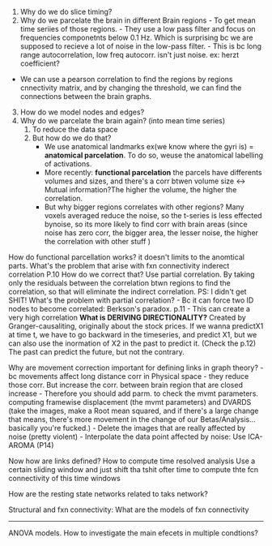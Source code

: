 1. Why do we do slice timing? 
2. Why do we parcelate the brain in different Brain regions
	   - To get mean time seriies of those regions. 
	   - They use a low pass filter and focus on frequencies componetnts below 0.1 Hz. Which is surprising bc we are supposed to recieve a lot of noise in the low-pass filter.
	   - This is bc long range autocorrelation, low freq autocorr. isn't just noise. ex: herzt coefficient?
- We can use a pearson correlation to find the regions by regions cnnectivity matrix, and by changing the threshold, we can find the connections between the brain graphs.
3. How do we model nodes and edges?
4. Why do we parcelate the brain again? (into mean time series)
	1. To reduce the data space
	2. But how do we do that?
		- We use anatomical landmarks ex(we know where the gyri is) = **anatomical parcelation**. To do so, weuse the anatomical labelling of activations.
		- More recently: **functional parcelation** the parcels have differents volumes and sizes, and there's a corr btwen volume size <-> Mutual information?The higher the volume, the higher the correlation. 
		- But why bigger regions correlates with other regions?
			Many voxels averaged reduce the noise, so the t-series is less effected bynoise, so its more likely to find corr with brain areas (since noise has zero corr, the bigger area, the lesser noise, the higher the correlation with other stuff )

How do functional parcellation works?
	it doesn't limits to the anomtical parts.
What's the problem that arise with fxn connectivity
	inderect correlation P.10
How do we correct that?
	Use partial correlation. By taking only the residuals between the correlation btwn regions to find the correlation, so that will eliminate the indirect correlation. 
		PS: I didn't get SHIT!
What's the problem with partial correlation?
	- Bc it can force two ID nodes to become correlated: Berkson's paradox. 
	p.11
	- This can create a very high correlation 
**What is DERIVING DIRECTIONALITY?**
	Created by Granger-causaliting, originally about the stock prices. 
	If we wanna predictX1 at time t, we have to go backward in the timeseries, and predict X1, but we can also use the inormation of X2 in the past to predict it. (Check the p.12)
	The past can predict the future, but not the contrary. 

Why are movement correction important for defining links in graph theory?
	- bc movements affect long distance corr in Physical space - they reduce those corr. But increase the corr. between brain region that are closed increase
	- Therefore you should add parm. to check the mvmt parameters. computing framewise displacement (the mvmt parameters) and DVARDS (take the images, make a Root mean squared, and if there's a large change that means, there's more movement in the change of our Betas/Analysis... basically you're fucked.)
	- Delete the images that are really affected by noise (pretty violent)
	- Interpolate the data point affected by noise: Use ICA-AROMA (P14)

Now how are links defined?
How to compute time resolved analysis
	Use a certain sliding window and just shift tha tshit ofter time to compute thte fcn connectivity of this time windows

How are the resting state networks related to taks network?

Structural and fxn connectivity:
What are the models of fxn connectivity

----
ANOVA models. 
How to investigate the main efecets in multiple condtions? 
		
